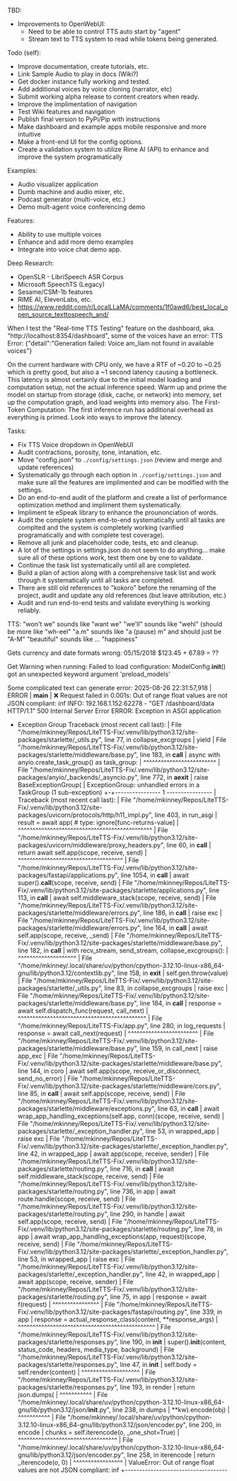 TBD:
- Improvements to OpenWebUI:
  - Need to be able to control TTS auto start by "agent"
  - Stream text to TTS system to read while tokens being generated.



Todo (self):
- Improve documentation, create tutorials, etc.
- Link Sample Audio to play in docs (Wiki?)
- Get docker instance fully working and tested.
- Add additional voices by voice cloning (narrator, etc)
- Submit working alpha release to content creators when ready.
- Improve the implimentation of navigation
- Test Wiki features and navigation
- Publish final version to PyPi/Pip with instructions
- Make dashboard and example apps mobile responsive and more intuitive
- Make a front-end UI for the config options.
- Create a validation system to utilize Rime AI (API) to enhance and improve the system programatically

Examples:
- Audio visualizer application
- Dumb machine and audio mixer, etc.
- Podcast generator (multi-voice, etc.)
- Demo mult-agent voice conferencing demo

Features:
- Ability to use multiple voices
- Enhance and add more demo examples
- Integrate into voice chat demo app.

Deep Research:
- OpenSLR - LibriSpeech ASR Corpus
- Microsoft SpeechTS (Legacy)
- Sesame/CSM-1b features
- RIME AI, ElevenLabs, etc.
- https://www.reddit.com/r/LocalLLaMA/comments/1f0awd6/best_local_open_source_texttospeech_and/

When I test the "Real-time TTS Testing" feature on the dashboard, aka. "http://localhost:8354/dashboard", some of the voices have an error:
TTS Error: {"detail":"Generation failed: Voice am_liam not found in available voices"}

On the current hardware with CPU only, we have a RTF of ~0.20 to ~0.25 which is pretty good, but also a ~1 second latency causing a bottleneck.
This latency is almost certainly due to the initial model loading and computation setup, not the actual inference speed. Warm up and prime the model on startup from storage (disk, cache, or network) into memory, set up the computation graph, and load weights into memory also. The First-Token Computation: The first inference run has additional overhead as everything is primed. Look into ways to improve the latency.

Tasks:
- Fix TTS Voice dropdown in OpenWebUI
- Audit contractions, porosity, tone, intanation, etc.
- Move "config.json" to `./config/settings.json` (review and merge and update references)
- Systematically go through each option in `./config/settings.json` and make sure all the features are implimented and can be modified with the settings.
- Do an end-to-end audit of the platform and create a list of performance optimization method and impliment them systematically.
- Impliment te eSpeak library to enhance the prounonciation of words.
- Audit the complete system end-to-end systematically until all tasks are complted and the system is completely working (varified programatically and with complete test coverage).
- Remove all junk and placeholder code, tests, etc and cleanup.
- A lot of the settings in settings.json do not seem to do anything... make sure all of these options work, test them one by one to validate.
- Continue the task list systematically until all are completed.
- Build a plan of action along with a comprehensive task list and work through it systematically until all tasks are completed.
- There are still old references to "kokoro" before the renaming of the project, audit and update any old references (but leave attribution, etc.)
- Audit and run end-to-end tests and validate everything is working reliably.

TTS:
"won't we" sounds like "want we"
"we'll" sounds like "wehl" (should be more like "wh-eel"
"a.m" sounds like "a (pause) m" and should just be "A-M"
"beautiful" sounds like ...
"happiness"

Gets currency and date formats wrong:
05/15/2018
$123.45 + 67.89 = ??

Get Warning when running:
Failed to load configuration: ModelConfig.__init__() got an unexpected keyword argument 'preload_models'

Some complicated text can generate error:
2025-08-26 22:31:57,918 | ERROR | __main__                  | ❌ Request failed in 0.001s: Out of range float values are not JSON compliant: inf
INFO:     192.168.1.152:62278 - "GET /dashboard/data HTTP/1.1" 500 Internal Server Error
ERROR:    Exception in ASGI application
  + Exception Group Traceback (most recent call last):
  |   File "/home/mkinney/Repos/LiteTTS-Fix/.venv/lib/python3.12/site-packages/starlette/_utils.py", line 77, in collapse_excgroups
  |     yield
  |   File "/home/mkinney/Repos/LiteTTS-Fix/.venv/lib/python3.12/site-packages/starlette/middleware/base.py", line 183, in __call__
  |     async with anyio.create_task_group() as task_group:
  |                ^^^^^^^^^^^^^^^^^^^^^^^^^
  |   File "/home/mkinney/Repos/LiteTTS-Fix/.venv/lib/python3.12/site-packages/anyio/_backends/_asyncio.py", line 772, in __aexit__
  |     raise BaseExceptionGroup(
  | ExceptionGroup: unhandled errors in a TaskGroup (1 sub-exception)
  +-+---------------- 1 ----------------
    | Traceback (most recent call last):
    |   File "/home/mkinney/Repos/LiteTTS-Fix/.venv/lib/python3.12/site-packages/uvicorn/protocols/http/h11_impl.py", line 403, in run_asgi
    |     result = await app(  # type: ignore[func-returns-value]
    |              ^^^^^^^^^^^^^^^^^^^^^^^^^^^^^^^^^^^^^^^^^^^^^^
    |   File "/home/mkinney/Repos/LiteTTS-Fix/.venv/lib/python3.12/site-packages/uvicorn/middleware/proxy_headers.py", line 60, in __call__
    |     return await self.app(scope, receive, send)
    |            ^^^^^^^^^^^^^^^^^^^^^^^^^^^^^^^^^^^^
    |   File "/home/mkinney/Repos/LiteTTS-Fix/.venv/lib/python3.12/site-packages/fastapi/applications.py", line 1054, in __call__
    |     await super().__call__(scope, receive, send)
    |   File "/home/mkinney/Repos/LiteTTS-Fix/.venv/lib/python3.12/site-packages/starlette/applications.py", line 113, in __call__
    |     await self.middleware_stack(scope, receive, send)
    |   File "/home/mkinney/Repos/LiteTTS-Fix/.venv/lib/python3.12/site-packages/starlette/middleware/errors.py", line 186, in __call__
    |     raise exc
    |   File "/home/mkinney/Repos/LiteTTS-Fix/.venv/lib/python3.12/site-packages/starlette/middleware/errors.py", line 164, in __call__
    |     await self.app(scope, receive, _send)
    |   File "/home/mkinney/Repos/LiteTTS-Fix/.venv/lib/python3.12/site-packages/starlette/middleware/base.py", line 182, in __call__
    |     with recv_stream, send_stream, collapse_excgroups():
    |                                    ^^^^^^^^^^^^^^^^^^^^
    |   File "/home/mkinney/.local/share/uv/python/cpython-3.12.10-linux-x86_64-gnu/lib/python3.12/contextlib.py", line 158, in __exit__
    |     self.gen.throw(value)
    |   File "/home/mkinney/Repos/LiteTTS-Fix/.venv/lib/python3.12/site-packages/starlette/_utils.py", line 83, in collapse_excgroups
    |     raise exc
    |   File "/home/mkinney/Repos/LiteTTS-Fix/.venv/lib/python3.12/site-packages/starlette/middleware/base.py", line 184, in __call__
    |     response = await self.dispatch_func(request, call_next)
    |                ^^^^^^^^^^^^^^^^^^^^^^^^^^^^^^^^^^^^^^^^^^^^
    |   File "/home/mkinney/Repos/LiteTTS-Fix/app.py", line 280, in log_requests
    |     response = await call_next(request)
    |                ^^^^^^^^^^^^^^^^^^^^^^^^
    |   File "/home/mkinney/Repos/LiteTTS-Fix/.venv/lib/python3.12/site-packages/starlette/middleware/base.py", line 159, in call_next
    |     raise app_exc
    |   File "/home/mkinney/Repos/LiteTTS-Fix/.venv/lib/python3.12/site-packages/starlette/middleware/base.py", line 144, in coro
    |     await self.app(scope, receive_or_disconnect, send_no_error)
    |   File "/home/mkinney/Repos/LiteTTS-Fix/.venv/lib/python3.12/site-packages/starlette/middleware/cors.py", line 85, in __call__
    |     await self.app(scope, receive, send)
    |   File "/home/mkinney/Repos/LiteTTS-Fix/.venv/lib/python3.12/site-packages/starlette/middleware/exceptions.py", line 63, in __call__
    |     await wrap_app_handling_exceptions(self.app, conn)(scope, receive, send)
    |   File "/home/mkinney/Repos/LiteTTS-Fix/.venv/lib/python3.12/site-packages/starlette/_exception_handler.py", line 53, in wrapped_app
    |     raise exc
    |   File "/home/mkinney/Repos/LiteTTS-Fix/.venv/lib/python3.12/site-packages/starlette/_exception_handler.py", line 42, in wrapped_app
    |     await app(scope, receive, sender)
    |   File "/home/mkinney/Repos/LiteTTS-Fix/.venv/lib/python3.12/site-packages/starlette/routing.py", line 716, in __call__
    |     await self.middleware_stack(scope, receive, send)
    |   File "/home/mkinney/Repos/LiteTTS-Fix/.venv/lib/python3.12/site-packages/starlette/routing.py", line 736, in app
    |     await route.handle(scope, receive, send)
    |   File "/home/mkinney/Repos/LiteTTS-Fix/.venv/lib/python3.12/site-packages/starlette/routing.py", line 290, in handle
    |     await self.app(scope, receive, send)
    |   File "/home/mkinney/Repos/LiteTTS-Fix/.venv/lib/python3.12/site-packages/starlette/routing.py", line 78, in app
    |     await wrap_app_handling_exceptions(app, request)(scope, receive, send)
    |   File "/home/mkinney/Repos/LiteTTS-Fix/.venv/lib/python3.12/site-packages/starlette/_exception_handler.py", line 53, in wrapped_app
    |     raise exc
    |   File "/home/mkinney/Repos/LiteTTS-Fix/.venv/lib/python3.12/site-packages/starlette/_exception_handler.py", line 42, in wrapped_app
    |     await app(scope, receive, sender)
    |   File "/home/mkinney/Repos/LiteTTS-Fix/.venv/lib/python3.12/site-packages/starlette/routing.py", line 75, in app
    |     response = await f(request)
    |                ^^^^^^^^^^^^^^^^
    |   File "/home/mkinney/Repos/LiteTTS-Fix/.venv/lib/python3.12/site-packages/fastapi/routing.py", line 339, in app
    |     response = actual_response_class(content, **response_args)
    |                ^^^^^^^^^^^^^^^^^^^^^^^^^^^^^^^^^^^^^^^^^^^^^^^
    |   File "/home/mkinney/Repos/LiteTTS-Fix/.venv/lib/python3.12/site-packages/starlette/responses.py", line 190, in __init__
    |     super().__init__(content, status_code, headers, media_type, background)
    |   File "/home/mkinney/Repos/LiteTTS-Fix/.venv/lib/python3.12/site-packages/starlette/responses.py", line 47, in __init__
    |     self.body = self.render(content)
    |                 ^^^^^^^^^^^^^^^^^^^^
    |   File "/home/mkinney/Repos/LiteTTS-Fix/.venv/lib/python3.12/site-packages/starlette/responses.py", line 193, in render
    |     return json.dumps(
    |            ^^^^^^^^^^^
    |   File "/home/mkinney/.local/share/uv/python/cpython-3.12.10-linux-x86_64-gnu/lib/python3.12/json/__init__.py", line 238, in dumps
    |     **kw).encode(obj)
    |           ^^^^^^^^^^^
    |   File "/home/mkinney/.local/share/uv/python/cpython-3.12.10-linux-x86_64-gnu/lib/python3.12/json/encoder.py", line 200, in encode
    |     chunks = self.iterencode(o, _one_shot=True)
    |              ^^^^^^^^^^^^^^^^^^^^^^^^^^^^^^^^^^
    |   File "/home/mkinney/.local/share/uv/python/cpython-3.12.10-linux-x86_64-gnu/lib/python3.12/json/encoder.py", line 258, in iterencode
    |     return _iterencode(o, 0)
    |            ^^^^^^^^^^^^^^^^^
    | ValueError: Out of range float values are not JSON compliant: inf
    +------------------------------------
